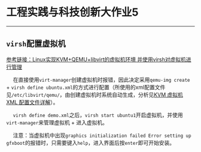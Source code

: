 # 工程实践与科技创新大作业5

--------------

## `virsh`配置虚拟机

[参考链接：Linux实现KVM+QEMU+libvirt的虚拟机环境 并使用virsh对虚拟机进行管理](https://blog.csdn.net/qq_24369113/article/details/52929439)

&emsp; 在直接使用`virt-manager`创建虚拟机时报错，因此决定采用`qemu-img create` + `virsh define ubuntu.xml`的方式进行配置（所使用的xml配置文件见`/etc/libvirt/qemu/`，由创建虚拟机时系统自动生成，分析见[KVM 虚拟机 XML 配置文件详解](https://blog.51cto.com/4746316/2336524)）。

&emsp; `virsh define demo.xml`之后，`virsh start ubuntu1`开启虚拟机，并使用`virt-manager`来管理虚拟机 + 进入虚拟机。

&emsp; 注意：当虚拟机中出现`graphics initialization failed Error setting up gfxboot`的报错时，只需要键入`help`，进入界面后按`enter`即可开始安装。
